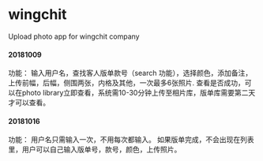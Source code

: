 # wingchit
Upload photo app for wingchit company

<h4>20181009 </h4>
功能：
 输入用户名，查找客人版单款号（search 功能），选择颜色，添加备注，上传前幅，后幅，侧围两张，内格及其他，一次最多6张照片. 
 查看是否成功，可以在photo library立即查看，系统需10-30分钟上传至相片库，版单库需要第二天才可以查看。
 
<h4> 20181016 </h4>
功能：
 用户名只需输入一次，不用每次都输入。
 如果版单完成，不会出现在列表里，用户可以自己输入版单号，款号，颜色，上传照片。
